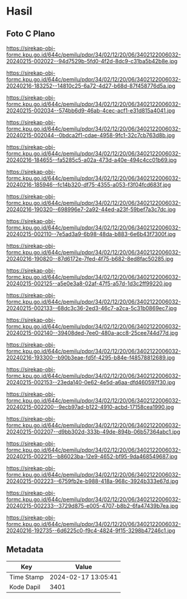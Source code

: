 # Hasil

## Foto C Plano

https://sirekap-obj-formc.kpu.go.id/644c/pemilu/pdpr/34/02/12/20/06/3402122006032-20240215-002022--94d7529b-5fd0-4f2d-8dc9-c31ba5b42b8e.jpg

https://sirekap-obj-formc.kpu.go.id/644c/pemilu/pdpr/34/02/12/20/06/3402122006032-20240216-183252--14810c25-6a72-4d27-b68d-87f458776d5a.jpg

https://sirekap-obj-formc.kpu.go.id/644c/pemilu/pdpr/34/02/12/20/06/3402122006032-20240215-002034--574bb6d9-46ab-4cec-acf1-e31d815a4041.jpg

https://sirekap-obj-formc.kpu.go.id/644c/pemilu/pdpr/34/02/12/20/06/3402122006032-20240215-002044--0bdca2f1-cdae-4958-9fc1-32c7cb763d8b.jpg

https://sirekap-obj-formc.kpu.go.id/644c/pemilu/pdpr/34/02/12/20/06/3402122006032-20240216-184655--fa5285c5-a02a-473d-a40e-494c4cc01b69.jpg

https://sirekap-obj-formc.kpu.go.id/644c/pemilu/pdpr/34/02/12/20/06/3402122006032-20240216-185946--fc14b320-df75-4355-a053-f3f04fcd683f.jpg

https://sirekap-obj-formc.kpu.go.id/644c/pemilu/pdpr/34/02/12/20/06/3402122006032-20240216-190320--698996e7-2a92-44ed-a23f-59bef7a3c7dc.jpg

https://sirekap-obj-formc.kpu.go.id/644c/pemilu/pdpr/34/02/12/20/06/3402122006032-20240215-002110--7e5ad3a9-6b98-48da-b883-6e6b43f7300f.jpg

https://sirekap-obj-formc.kpu.go.id/644c/pemilu/pdpr/34/02/12/20/06/3402122006032-20240216-190820--87d6172e-7fed-4f75-b682-8ed8fac50285.jpg

https://sirekap-obj-formc.kpu.go.id/644c/pemilu/pdpr/34/02/12/20/06/3402122006032-20240215-002125--a5e0e3a8-02af-47f5-a57d-1d3c2ff99220.jpg

https://sirekap-obj-formc.kpu.go.id/644c/pemilu/pdpr/34/02/12/20/06/3402122006032-20240215-002133--68dc3c36-2ed3-46c7-a2ca-5c31b0869ec7.jpg

https://sirekap-obj-formc.kpu.go.id/644c/pemilu/pdpr/34/02/12/20/06/3402122006032-20240215-002140--39408ded-7ee0-480a-acc8-25cee744d77d.jpg

https://sirekap-obj-formc.kpu.go.id/644c/pemilu/pdpr/34/02/12/20/06/3402122006032-20240216-193300--b90b3eae-fd5f-4295-b84e-f48578812689.jpg

https://sirekap-obj-formc.kpu.go.id/644c/pemilu/pdpr/34/02/12/20/06/3402122006032-20240215-002153--23eda140-0e62-4e5d-a6aa-dfd460597f30.jpg

https://sirekap-obj-formc.kpu.go.id/644c/pemilu/pdpr/34/02/12/20/06/3402122006032-20240215-002200--9ecb97ad-b122-4910-acbd-17158cea1990.jpg

https://sirekap-obj-formc.kpu.go.id/644c/pemilu/pdpr/34/02/12/20/06/3402122006032-20240215-002207--d9bb302d-333b-49de-894b-06b57364abc1.jpg

https://sirekap-obj-formc.kpu.go.id/644c/pemilu/pdpr/34/02/12/20/06/3402122006032-20240215-002215--b86023ba-12e9-4652-bf95-9da468549687.jpg

https://sirekap-obj-formc.kpu.go.id/644c/pemilu/pdpr/34/02/12/20/06/3402122006032-20240215-002223--6759fb2e-b988-418a-968c-3924b333e67d.jpg

https://sirekap-obj-formc.kpu.go.id/644c/pemilu/pdpr/34/02/12/20/06/3402122006032-20240215-002233--3729d875-e005-4707-b8b2-6fa47439b7ea.jpg

https://sirekap-obj-formc.kpu.go.id/644c/pemilu/pdpr/34/02/12/20/06/3402122006032-20240216-192735--6d6225c0-f9c4-4824-9f15-3298b47246c1.jpg


## Metadata

| Key        | Value               |
| ---------- | ------------------- |
| Time Stamp | 2024-02-17 13:05:41 |
| Kode Dapil | 3401                |



